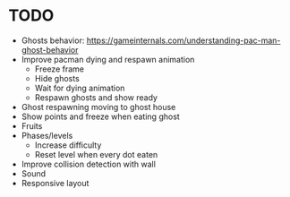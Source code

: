 # TODO 
- Ghosts behavior: https://gameinternals.com/understanding-pac-man-ghost-behavior
- Improve pacman dying and respawn animation
    - Freeze frame
    - Hide ghosts
    - Wait for dying animation
    - Respawn ghosts and show ready
- Ghost respawning moving to ghost house
- Show points and freeze when eating ghost
- Fruits
- Phases/levels
    - Increase difficulty
    - Reset level when every dot eaten
- Improve collision detection with wall
- Sound
- Responsive layout
